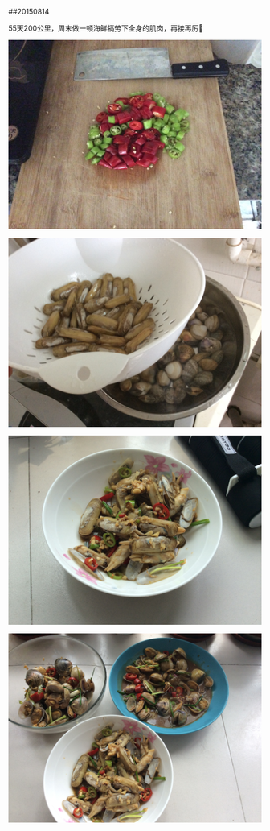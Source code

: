 ##20150814

55天200公里，周末做一顿海鲜犒劳下全身的肌肉，再接再厉💪

![14_1](14_1.JPG)

![14_2](14_2.JPG)

![14_3](14_3.JPG)

![14_4](14_4.JPG)


